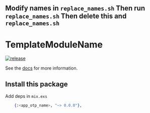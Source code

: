 Modify names in `replace_names.sh`
Then run `replace_names.sh`
Then delete this and `replace_names.sh`
---
# TemplateModuleName

[![release](https://github.com/gsmlg-dev/<app_otp_name>/actions/workflows/test-and-release.yml/badge.svg)](https://github.com/gsmlg-dev/<app_otp_name>/actions/workflows/test-and-release.yml)


See the [docs](https://hexdocs.pm/<app_otp_name>/) for more information.

## Install this package

Add deps in `mix.exs`

```elixir
    {:<app_otp_name>, "~> 0.0.0"},
```



